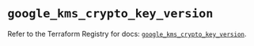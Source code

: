 # `google_kms_crypto_key_version`

Refer to the Terraform Registry for docs: [`google_kms_crypto_key_version`](https://registry.terraform.io/providers/hashicorp/google-beta/6.16.0/docs/resources/google_kms_crypto_key_version).
